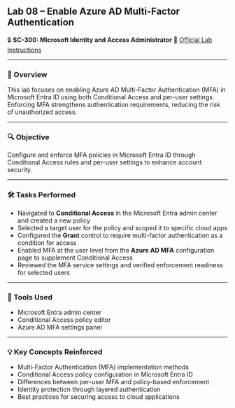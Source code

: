 ## Lab 08 – Enable Azure AD Multi-Factor Authentication

🔒 **SC-300: Microsoft Identity and Access Administrator**
📄 [Official Lab Instructions](https://microsoftlearning.github.io/SC-300-Identity-and-Access-Administrator/Instructions/Labs/Lab_08_EnableAzureADMultiFactorAuthentication.html)

---

### 🧽 Overview

This lab focuses on enabling Azure AD Multi-Factor Authentication (MFA) in Microsoft Entra ID using both Conditional Access and per-user settings. Enforcing MFA strengthens authentication requirements, reducing the risk of unauthorized access.

---

### 🔍 Objective

Configure and enforce MFA policies in Microsoft Entra ID through Conditional Access rules and per-user settings to enhance account security.

---

### 🛠️ Tasks Performed

* Navigated to **Conditional Access** in the Microsoft Entra admin center and created a new policy
* Selected a target user for the policy and scoped it to specific cloud apps
* Configured the **Grant** control to require multi-factor authentication as a condition for access
* Enabled MFA at the user level from the **Azure AD MFA** configuration page to supplement Conditional Access
* Reviewed the MFA service settings and verified enforcement readiness for selected users

---

### 🧪 Tools Used

* Microsoft Entra admin center
* Conditional Access policy editor
* Azure AD MFA settings panel

---

### 💡 Key Concepts Reinforced

* Multi-Factor Authentication (MFA) implementation methods
* Conditional Access policy configuration in Microsoft Entra ID
* Differences between per-user MFA and policy-based enforcement
* Identity protection through layered authentication
* Best practices for securing access to cloud applications
